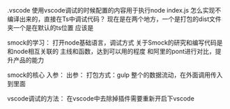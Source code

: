 <!--
 * @Description: In User Settings Edit
 * @Author: your name
 * @Date: 2019-08-14 18:09:31
 * @LastEditTime: 2019-08-14 19:33:46
 * @LastEditors: Please set LastEditors
 -->
.vscode 使用vscode调试的时候配置的内容用于执行node index.js
怎么实现不编译出来的，直接在Ts中调试代码？
现在是在两个地方，一个是打包的dist文件夹一个是在默认的ts位置
应该是

smock的学习：
打开node基础语言，调试方式
关于Smock的研究和编写代码是和node相互关联的
主线和函数，达到可以用的程度
和阿里的pont进行对比，提升产品的能力

smock的核心
入参：
出参：
打包方式：gulp
整个的数据流动，在外面调用传入到里面

vscode调试的方法：
在vscode中去除掉插件需要重新开启下vscode